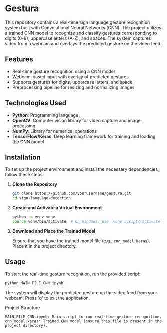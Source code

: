 # Gestura
This repository contains a real-time sign language gesture recognition system built with Convolutional Neural Networks (CNN). The project utilizes a trained CNN model to recognize and classify gestures corresponding to digits (0-9), uppercase letters (A-Z), and spaces. The system captures video from a webcam and overlays the predicted gesture on the video feed.

## Features

- Real-time gesture recognition using a CNN model
- Webcam-based input with overlay of predicted gestures
- Supports gestures for digits, uppercase letters, and space
- Preprocessing pipeline for resizing and normalizing images

## Technologies Used

- **Python**: Programming language
- **OpenCV**: Computer vision library for video capture and image processing
- **NumPy**: Library for numerical operations
- **TensorFlow/Keras**: Deep learning framework for training and loading the CNN model

## Installation

To set up the project environment and install the necessary dependencies, follow these steps:

1. **Clone the Repository**

    ```bash
    git clone https://github.com/yourusername/gestura.git
    cd sign-language-detection
    ```

2. **Create and Activate a Virtual Environment**

    ```bash
    python -m venv venv
    source venv/bin/activate  # On Windows, use `venv\Scripts\activate`
    ```


3. **Download and Place the Trained Model**

   Ensure that you have the trained model file (e.g., `cnn_model.keras`). Place it in the project directory.

## Usage

To start the real-time gesture recognition, run the provided script:

```bash
python MAIN_FILE_CNN.ipynb
```

The system will display the predicted gesture on the video feed from your webcam. Press 'q' to exit the application.

Project Structure
```plaintext
MAIN_FILE_CNN.ipynb: Main script to run real-time gesture recognition.
cnn_model.keras: Trained CNN model (ensure this file is present in the project directory).
```
